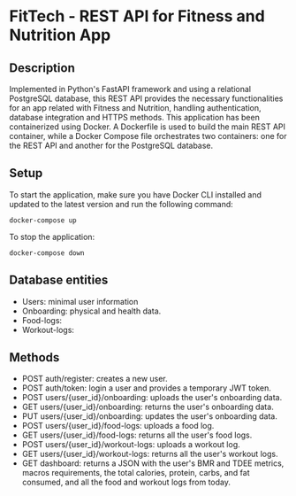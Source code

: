 # FitTech - REST API for Fitness and Nutrition App

## Description
Implemented in Python's FastAPI framework and using a relational PostgreSQL database, this REST API provides the necessary functionalities for an app related with Fitness and Nutrition, handling authentication, database integration and HTTPS methods.
This application has been containerized using Docker. A Dockerfile is used to build the main REST API container, while a Docker Compose file orchestrates two containers: one for the REST API and another for the PostgreSQL database.

## Setup
To start the application, make sure you have Docker CLI installed and updated to the latest version and run the following command: 
```
docker-compose up
```

To stop the application:
```
docker-compose down
```

## Database entities
- Users: minimal user information
- Onboarding: physical and health data.
- Food-logs: 
- Workout-logs: 

## Methods
- POST auth/register: creates a new user.
- POST auth/token: login a user and provides a temporary JWT token.
- POST users/{user_id}/onboarding: uploads the user's onboarding data.
- GET users/{user_id}/onboarding: returns the user's onboarding data.
- PUT users/{user_id}/onboarding: updates the user's onboarding data.
- POST users/{user_id}/food-logs: uploads a food log.
- GET users/{user_id}/food-logs: returns all the user's food logs.
- POST users/{user_id}/workout-logs: uploads a workout log.
- GET users/{user_id}/workout-logs: returns all the user's workout logs.
- GET dashboard: returns a JSON with the user's BMR and TDEE metrics, macros requirements, the total calories, protein, carbs, and fat consumed, and all the food and workout logs from today.
